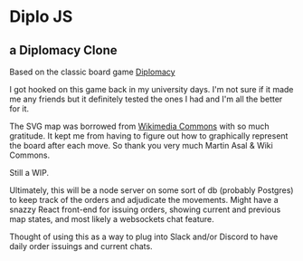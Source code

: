 # Diplo JS

## a Diplomacy Clone

Based on the classic board game [Diplomacy](<"https://en.wikipedia.org/wiki/Diplomacy_(game)">)

I got hooked on this game back in my university days. I'm not sure if it made me any friends but it definitely tested the ones I had and I'm all the better for it.

The SVG map was borrowed from [Wikimedia Commons](https://commons.wikimedia.org/wiki/File:Diplomacy.svg) with so much gratitude. It kept me from having to figure out how to graphically represent the board after each move. So thank you very much Martin Asal & Wiki Commons.

Still a WIP.

Ultimately, this will be a node server on some sort of db (probably Postgres) to keep track of the orders and adjudicate the movements. Might have a snazzy React front-end for issuing orders, showing current and previous map states, and most likely a websockets chat feature.

Thought of using this as a way to plug into Slack and/or Discord to have daily order issuings and current chats.
